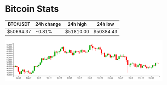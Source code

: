 # Bitcoin Stats

BTC/USDT|24h change|24h high|24h low|
|---|---|---|---|
|$50694.37|-0.81%|$51810.00|$50384.43|

<img src="./chart.svg">
